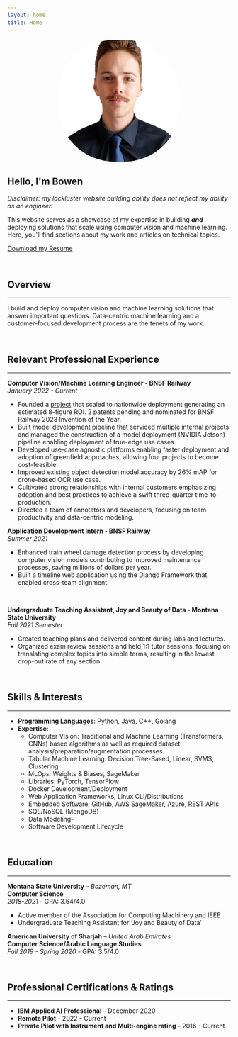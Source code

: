 ```yaml
---
layout: home
title: Home
---
```

<div style="text-align: center; margin-bottom: 20px;">
    <img src="assets/profile.jpeg" alt="My Image" style="width:275px; border-radius: 46%;"/>
</div>


## Hello, I'm Bowen
*Disclaimer: my lackluster website building ability does not reflect my ability as an engineer.*

This website serves as a showcase of my expertise in building ***and*** deploying solutions that scale using computer vision and machine learning. Here, you'll find sections about my work and articles on technical topics.

[Download my Resume](assets/KruseResume2024Q3.pdf)

<p>&nbsp;</p>

## Overview
---
I build and deploy computer vision and machine learning solutions that answer important questions. Data-centric machine learning and a customer-focused development process are the tenets of my work.

<p>&nbsp;</p>

## Relevant Professional Experience
---
**Computer Vision/Machine Learning Engineer - BNSF Railway**  
*January 2022 - Current*

- Founded a [project](projects/project1.md) that scaled to nationwide deployment generating an estimated 8-figure ROI. 2 patents pending and nominated for BNSF Railway 2023 Invention of the Year.
- Built model development pipeline that serviced multiple internal projects and managed the construction of a model deployment (NVIDIA Jetson) pipeline enabling deployment of true-edge use cases.
- Developed use-case agnostic platforms enabling faster deployment and adoption of greenfield approaches, allowing four projects to become cost-feasible.
- Improved existing object detection model accuracy by 26% mAP for drone-based OCR use case.
- Cultivated strong relationships with internal customers emphasizing adoption and best practices to achieve a swift three-quarter time-to-production.
- Directed a team of annotators and developers, focusing on team productivity and data-centric modeling.

**Application Development Intern - BNSF Railway**  
*Summer 2021*

- Enhanced train wheel damage detection process by developing computer vision models contributing to improved maintenance processes, saving millions of dollars per year.
- Built a timeline web application using the Django Framework that enabled cross-team alignment.
<p>&nbsp;</p>


**Undergraduate Teaching Assistant, Joy and Beauty of Data - Montana State University**  
*Fall 2021 Semester*

- Created teaching plans and delivered content during labs and lectures.
- Organized exam review sessions and held 1:1 tutor sessions, focusing on translating complex topics into simple terms, resulting in the lowest drop-out rate of any section.

<p>&nbsp;</p>


## Skills & Interests
---
- **Programming Languages**: Python, Java, C++, Golang
- **Expertise**: 
  - Computer Vision: Traditional and Machine Learning (Transformers, CNNs) based algorithms as well as required dataset analysis/preparation/augmentation processes. 
  - Tabular Machine Learning: Decision Tree-Based, Linear, SVMS, Clustering
  - MLOps: Weights & Biases, SageMaker
  - Libraries: PyTorch, TensorFlow
  - Docker Development/Deployment
  - Web Application Frameworks, Linux CLI/Distributions
  - Embedded Software, GitHub, AWS SageMaker, Azure, REST APIs
  - SQL/NoSQL (MongoDB)
  - Data Modeling-
  - Software Development Lifecycle

<p>&nbsp;</p>


## Education
---
**Montana State University** – *Bozeman, MT*  
**Computer Science**  
*2018-2021* - GPA: 3.64/4.0  
- Active member of the Association for Computing Machinery and IEEE
- Undergraduate Teaching Assistant for ‘Joy and Beauty of Data’

**American University of Sharjah** – *United Arab Emirates*  
**Computer Science/Arabic Language Studies**  
*Fall 2019 - Spring 2020* - GPA: 3.5/4.0

<p>&nbsp;</p>

## Professional Certifications & Ratings
---
- **IBM Applied AI Professional** - December 2020
- **Remote Pilot** - 2022 - Current
- **Private Pilot with Instrument and Multi-engine rating** - 2016 - Current
